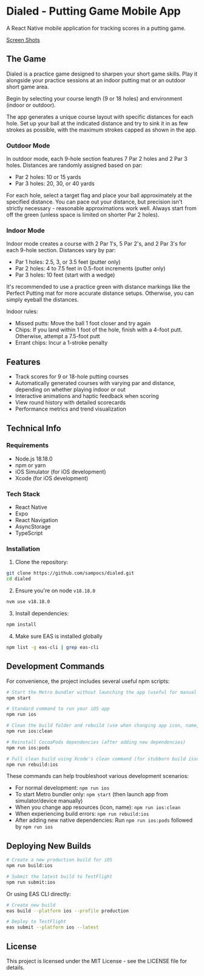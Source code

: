 # Dialed - Putting Game Mobile App

A React Native mobile application for tracking scores in a putting game.

[Screen Shots](./screenshots/)

## The Game

Dialed is a practice game designed to sharpen your short game skills. Play it alongside your practice sessions at an indoor putting mat or an outdoor short game area.

Begin by selecting your course length (9 or 18 holes) and environment (indoor or outdoor).

The app generates a unique course layout with specific distances for each hole. Set up your ball at the indicated distance and try to sink it in as few strokes as possible, with the maximum strokes capped as shown in the app.

### Outdoor Mode

In outdoor mode, each 9-hole section features 7 Par 2 holes and 2 Par 3 holes. Distances are randomly assigned based on par:

- Par 2 holes: 10 or 15 yards
- Par 3 holes: 20, 30, or 40 yards

For each hole, select a target flag and place your ball approximately at the specified distance. You can pace out your distance, but precision isn't strictly necessary - reasonable approximations work well. Always start from off the green (unless space is limited on shorter Par 2 holes).

### Indoor Mode

Indoor mode creates a course with 2 Par 1's, 5 Par 2's, and 2 Par 3's for each 9-hole section. Distances vary by par:

- Par 1 holes: 2.5, 3, or 3.5 feet (putter only)
- Par 2 holes: 4 to 7.5 feet in 0.5-foot increments (putter only)
- Par 3 holes: 10 feet (start with a wedge)

It's recommended to use a practice green with distance markings like the Perfect Putting mat for more accurate distance setups. Otherwise, you can simply eyeball the distances.

Indoor rules:

- Missed putts: Move the ball 1 foot closer and try again
- Chips: If you land within 1 foot of the hole, finish with a 4-foot putt. Otherwise, attempt a 7.5-foot putt
- Errant chips: Incur a 1-stroke penalty

## Features

- Track scores for 9 or 18-hole putting courses
- Automatically generated courses with varying par and distance, depending on whether playing indoor or out
- Interactive animations and haptic feedback when scoring
- View round history with detailed scorecards
- Performance metrics and trend visualization

## Technical Info

### Requirements

- Node.js 18.18.0
- npm or yarn
- iOS Simulator (for iOS development)
- Xcode (for iOS development)

### Tech Stack

- React Native
- Expo
- React Navigation
- AsyncStorage
- TypeScript

### Installation

1. Clone the repository:

```bash
git clone https://github.com/sampocs/dialed.git
cd dialed
```

2. Ensure you're on node `v18.18.0`

```bash
nvm use v18.18.0
```

3. Install dependencies:

```bash
npm install
```

4. Make sure EAS is installed globally

```bash
npm list -g eas-cli | grep eas-cli
```

## Development Commands

For convenience, the project includes several useful npm scripts:

```bash
# Start the Metro bundler without launching the app (useful for manual launches)
npm start

# Standard command to run your iOS app
npm run ios

# Clean the build folder and rebuild (use when changing app icon, name, etc.)
npm run ios:clean

# Reinstall CocoaPods dependencies (after adding new dependencies)
npm run ios:pods

# Full clean build using Xcode's clean command (for stubborn build issues)
npm run rebuild:ios
```

These commands can help troubleshoot various development scenarios:

- For normal development: `npm run ios`
- To start Metro bundler only: `npm start` (then launch app from simulator/device manually)
- When you change app resources (icon, name): `npm run ios:clean`
- When experiencing build errors: `npm run rebuild:ios`
- After adding new native dependencies: Run `npm run ios:pods` followed by `npm run ios`

## Deploying New Builds

```bash
# Create a new production build for iOS
npm run build:ios

# Submit the latest build to TestFlight
npm run submit:ios
```

Or using EAS CLI directly:

```bash
# Create new build
eas build --platform ios --profile production

# Deploy to TestFlight
eas submit --platform ios --latest
```

## License

This project is licensed under the MIT License - see the LICENSE file for details.

